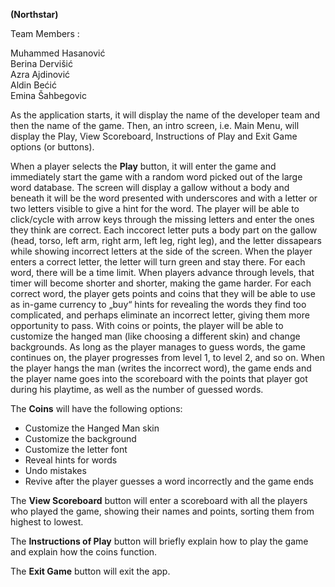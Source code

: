 <b>(Northstar)</b>

Team Members :

Muhammed Hasanović  		
Berina Dervišić 				
Azra Ajdinović  				
Aldin Bećić  				
Emina Šahbegovic			

As the application starts, it will display the name of the developer team and then the name of the game. Then, an intro screen, i.e. Main Menu, will display the Play, View Scoreboard, Instructions of Play and Exit Game options (or buttons). 

When a player selects the <b>Play</b> button, it will enter the game and immediately start the game with a random word picked out of the large word database. The screen will display a gallow without a body and beneath it will be the word presented with underscores and with a letter or two letters visible to give a hint for the word. 
The player will be able to click/cycle with arrow keys through the missing letters and enter the ones they think are correct. Each inccorect letter puts a body part on the gallow (head, torso, left arm, right arm, left leg, right leg), and the letter dissapears while showing incorrect letters at the side of the screen. 
When the player enters a correct letter, the letter will turn green and stay there. For each word, there will be a time limit. 
When players advance through levels, that timer will become shorter and shorter, making the game harder. 
For each correct word, the player gets points and coins that they will be able to use as in-game currency to „buy“ hints for revealing the words they find too complicated, and perhaps eliminate an incorrect letter, giving them more opportunity to pass. 
With coins or points, the player will be able to customize the hanged man (like choosing a different skin) and change backgrounds. 
As long as the player manages to guess words, the game continues on, the player progresses from level 1, to level 2, and so on. When the player hangs the man (writes the incorrect word), the game ends and the player name goes into the scoreboard with the points that player got during his playtime, as well as the number of guessed words.

The <b>Coins</b> will have the following options:

-	Customize the Hanged Man skin
-	Customize the background
-	Customize the letter font
-	Reveal hints for words
-	Undo mistakes
-	Revive after the player guesses a word incorrectly and the game ends

The <b>View Scoreboard</b> button will enter a scoreboard with all the players who played the game, showing their names and points, sorting them from highest to lowest.

The <b>Instructions of Play</b> button will briefly explain how to play the game and explain how the coins function.

The <b>Exit Game</b> button will exit the app.
